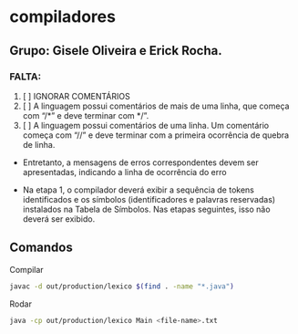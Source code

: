 # compiladores

## Grupo: Gisele Oliveira e Erick Rocha.


### FALTA:

1. [ ] IGNORAR COMENTÁRIOS
2. [ ] A linguagem possui comentários de mais de uma linha, que começa com “/*” e deve terminar
  com */”.
3. [ ] A linguagem possui comentários de uma linha. Um comentário começa com “//” e deve terminar
  com a primeira ocorrência de quebra de linha.





* Entretanto, a mensagens de erros correspondentes devem ser apresentadas, indicando a
  linha de ocorrência do erro
 
* Na etapa 1, o compilador deverá exibir a sequência de tokens identificados e os
  símbolos (identificadores e palavras reservadas) instalados na Tabela de Símbolos.
  Nas etapas seguintes, isso não deverá ser exibido. 

## Comandos

Compilar
```sh
javac -d out/production/lexico $(find . -name "*.java")
```

Rodar
```sh
java -cp out/production/lexico Main <file-name>.txt
```

